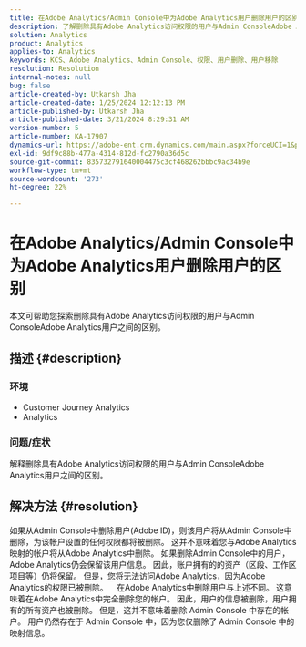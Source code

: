 ```yaml
---
title: 在Adobe Analytics/Admin Console中为Adobe Analytics用户删除用户的区别
description: 了解删除具有Adobe Analytics访问权限的用户与Admin ConsoleAdobe Analytics用户之间的区别。
solution: Analytics
product: Analytics
applies-to: Analytics
keywords: KCS、Adobe Analytics、Admin Console、权限、用户删除、用户移除
resolution: Resolution
internal-notes: null
bug: false
article-created-by: Utkarsh Jha
article-created-date: 1/25/2024 12:12:13 PM
article-published-by: Utkarsh Jha
article-published-date: 3/21/2024 8:29:31 AM
version-number: 5
article-number: KA-17907
dynamics-url: https://adobe-ent.crm.dynamics.com/main.aspx?forceUCI=1&pagetype=entityrecord&etn=knowledgearticle&id=27a7d5f6-7abb-ee11-a569-6045bd0065b6
exl-id: 9df9c88b-477a-4314-812d-fc2790a36d5c
source-git-commit: 835732791640004475c3cf468262bbbc9ac34b9e
workflow-type: tm+mt
source-wordcount: '273'
ht-degree: 22%

---
```


# 在Adobe Analytics/Admin Console中为Adobe Analytics用户删除用户的区别


本文可帮助您探索删除具有Adobe Analytics访问权限的用户与Admin ConsoleAdobe Analytics用户之间的区别。

## 描述 {#description}


### <b>环境</b>

- Customer Journey Analytics
- Analytics




### <b>问题/症状</b>

解释删除具有Adobe Analytics访问权限的用户与Admin ConsoleAdobe Analytics用户之间的区别。


## 解决方法 {#resolution}


如果从Admin Console中删除用户(Adobe ID)，则该用户将从Admin Console中删除，为该帐户设置的任何权限都将被删除。
这并不意味着您与Adobe Analytics映射的帐户将从Adobe Analytics中删除。 如果删除Admin Console中的用户，Adobe Analytics仍会保留该用户信息。
因此，账户拥有的的资产（区段、工作区项目等）仍将保留。
但是，您将无法访问Adobe Analytics，因为Adobe Analytics的权限已被删除。
  
在Adobe Analytics中删除用户与上述不同。 这意味着在Adobe Analytics中完全删除您的帐户。
因此，用户的信息被删除，用户拥有的所有资产也被删除。
但是，这并不意味着删除 Admin Console 中存在的帐户。 用户仍然存在于 Admin Console 中，因为您仅删除了 Admin Console 中的映射信息。
